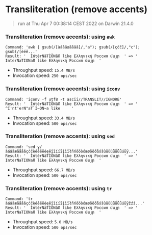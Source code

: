 # Transliteration (remove accents)
 
> run at Thu Apr  7 00:38:14 CEST 2022 on Darwin 21.4.0
 
### Transliteration (remove accents): using `awk`
```
Command: 'awk { gsub(/[àáâäæãåāǎ]/,"a"); gsub(/[çćč]/,"c"); gsub(/[èéê...'
Result: '  ÎńtérNäTÌÕNãЛ like Ελληνική Россия մայր  ' => '  InterNaTIONaЛ like Ελληνική Россия մայր  '
```
* Throughput speed: `15.4 MB/s`
* Invocation speed: `250 ops/sec`

### Transliteration (remove accents): using `iconv`
```
Command: 'iconv -f utf8 -t ascii//TRANSLIT//IGNORE'
Result: '  ÎńtérNäTÌÕNãЛ like Ελληνική Россия մայր  ' => '  ^I'nt'erN"aT`I~ON~a like     '
```
* Throughput speed: `33.4 MB/s`
* Invocation speed: `500 ops/sec`

### Transliteration (remove accents): using `sed`
```
Command: 'sed y/àáâäæãåāǎçćčèéêëēėęěîïííīįìǐłñńôöòóœøōǒõßśšûüǔùǖǘǚǜúūÿ...'
Result: '  ÎńtérNäTÌÕNãЛ like Ελληνική Россия մայր  ' => '  InterNaTIONaЛ like Ελληνική Россия մայր  '
```
* Throughput speed: `66.7 MB/s`
* Invocation speed: `500 ops/sec`

### Transliteration (remove accents): using `tr`
```
Command: 'tr àáâäæãåāǎçćčèéêëēėęěîïííīįìǐłñńôöòóœøōǒõßśšûüǔùǖǘǚǜúūÿžźż...'
Result: '  ÎńtérNäTÌÕNãЛ like Ελληνική Россия մայր  ' => '  InterNaTIONaЛ like Ελληνική Россия մայր  '
```
* Throughput speed: `5.0 MB/s`
* Invocation speed: `500 ops/sec`

